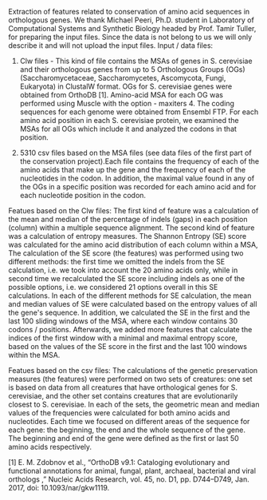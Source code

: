 Extraction of features related to conservation of amino acid sequences in orthologous genes.
We thank Michael Peeri, Ph.D. student in Laboratory of Computational Systems and Synthetic Biology headed by Prof. Tamir Tuller, for preparing the input files.
Since the data is not belong to us we will only describe it and will not upload the input files.
Input / data files:
1.	Clw files - This kind of file contains the MSAs of genes in S. cerevisiae and their orthologous genes from up to 5 Orthologous Groups (OGs)  
(Saccharomycetaceae, Saccharomycetes, Ascomycota, Fungi, Eukaryota) in ClustalW format. OGs for S. cerevisiae genes were obtained from OrthoDB [1].
Amino-acid MSA for each OG was performed using Muscle with the option - maxiters 4.
The coding sequences for each genome were obtained from Ensembl FTP. For each amino acid position in each S. cerevisiae protein, we examined the MSAs for all OGs which
include it and analyzed the codons in that position.

2.  5310 csv files based on the MSA files (see data files of the first part of the conservation project).Each file contains the frequency of each of the amino acids 
that make up the gene and the frequency of each of the nucleotides in the codon. In addition, the maximal value found in any of the OGs in a specific position was recorded
for each amino acid and for each nucleotide position in the codon.

Featues based on the Clw files:
The first kind of feature was a calculation of the mean and median of the percentage of indels (gaps) in each position (column) within a multiple sequence alignment.
The second kind of feature was a calculation of entropy measures. The Shannon Entropy (SE) score was calculated for the amino acid distribution of each column within a MSA,
The calculation of the SE score (the features) was performed using two different methods: the first time we omitted the indels from the SE calculation, i.e. we took into 
account the 20 amino acids only, while in second time we recalculated the SE score including indels as one of the possible options, i.e. we considered 21 options overall in
this SE calculations. In each of the different methods for SE calculation, the mean and median values of SE were calculated based on the entropy values of all the gene's sequence.
In addition, we calculated the SE in the first and the last 100 sliding windows of the MSA, where each window contains 30 codons / positions. Afterwards, we added more features
that calculate the indices of the first window with a minimal and maximal entropy score, based on the values of the SE score in the first and the last 100 windows within the MSA. 

Featues based on the csv files:
The calculations of the genetic preservation measures (the features) were performed on two sets of creatures: one set is based on data from all creatures that have orthological
genes for  S. cerevisiae, and the other set contains creatures that are evolutionarily closest to S. cerevisiae. 
In each of the sets, the geometric mean and median values of the frequencies were calculated for both amino acids and nucleotides. Each time we focused on different areas of the 
sequence for each gene: the beginning, the end and the whole sequence of the gene. The beginning and end of the gene were defined as the first or last 50 amino acids respectively.


[1]        E. M. Zdobnov et al., “OrthoDB v9.1: Cataloging evolutionary and functional annotations for animal, fungal, plant, archaeal, bacterial and viral orthologs
           ,” Nucleic Acids Research, vol. 45, no. D1, pp. D744–D749, Jan. 2017, doi: 10.1093/nar/gkw1119.
